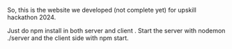So, this is the website we developed (not complete yet) for upskill hackathon 2024.

Just do npm install in both server and client .
Start the server with nodemon ./server
and the client side with npm start.

